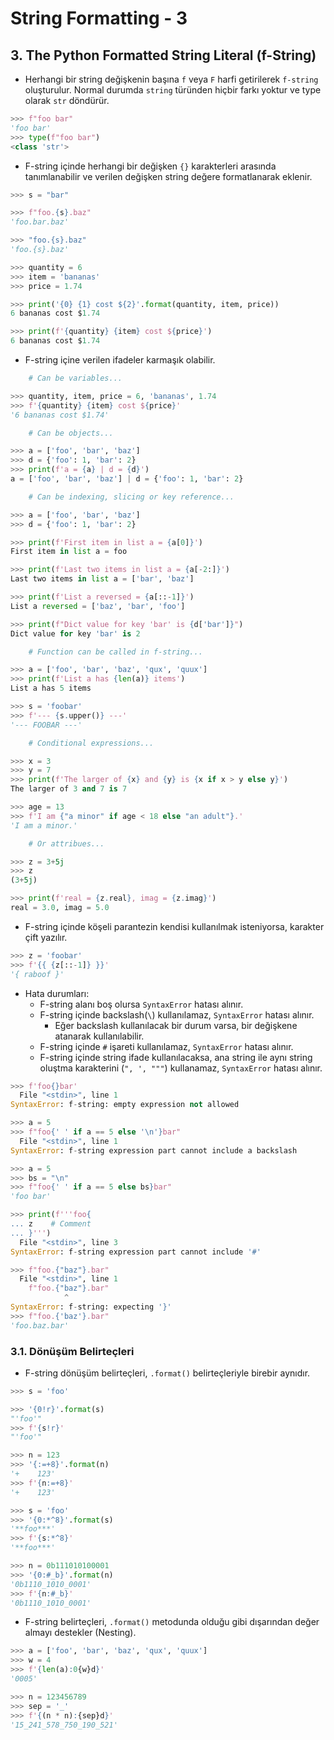 # String Formatting - 3

## 3. The Python Formatted String Literal (f-String)

- Herhangi bir string değişkenin başına `f` veya `F` harfi getirilerek `f-string` oluşturulur. Normal durumda `string` türünden hiçbir farkı yoktur ve type olarak `str` döndürür.

```python
>>> f"foo bar"
'foo bar'
>>> type(f"foo bar")
<class 'str'>
```

- F-string içinde herhangi bir değişken `{}` karakterleri arasında tanımlanabilir ve verilen değişken string değere formatlanarak eklenir.

```python
>>> s = "bar"

>>> f"foo.{s}.baz"
'foo.bar.baz'

>>> "foo.{s}.baz"
'foo.{s}.baz'
```

```python
>>> quantity = 6
>>> item = 'bananas'
>>> price = 1.74

>>> print('{0} {1} cost ${2}'.format(quantity, item, price))
6 bananas cost $1.74

>>> print(f'{quantity} {item} cost ${price}')
6 bananas cost $1.74
```

- F-string içine verilen ifadeler karmaşık olabilir. 

```python
	# Can be variables...

>>> quantity, item, price = 6, 'bananas', 1.74
>>> f'{quantity} {item} cost ${price}'
'6 bananas cost $1.74'

	# Can be objects...

>>> a = ['foo', 'bar', 'baz']
>>> d = {'foo': 1, 'bar': 2}
>>> print(f'a = {a} | d = {d}')
a = ['foo', 'bar', 'baz'] | d = {'foo': 1, 'bar': 2}

	# Can be indexing, slicing or key reference...

>>> a = ['foo', 'bar', 'baz']
>>> d = {'foo': 1, 'bar': 2}

>>> print(f'First item in list a = {a[0]}')
First item in list a = foo

>>> print(f'Last two items in list a = {a[-2:]}')
Last two items in list a = ['bar', 'baz']

>>> print(f'List a reversed = {a[::-1]}')
List a reversed = ['baz', 'bar', 'foo']

>>> print(f"Dict value for key 'bar' is {d['bar']}")
Dict value for key 'bar' is 2

    # Function can be called in f-string...

>>> a = ['foo', 'bar', 'baz', 'qux', 'quux']
>>> print(f'List a has {len(a)} items')
List a has 5 items

>>> s = 'foobar'
>>> f'--- {s.upper()} ---'
'--- FOOBAR ---'

	# Conditional expressions...

>>> x = 3
>>> y = 7
>>> print(f'The larger of {x} and {y} is {x if x > y else y}')
The larger of 3 and 7 is 7

>>> age = 13
>>> f'I am {"a minor" if age < 18 else "an adult"}.'
'I am a minor.'

	# Or attribues...

>>> z = 3+5j
>>> z
(3+5j)

>>> print(f'real = {z.real}, imag = {z.imag}')
real = 3.0, imag = 5.0
```

- F-string içinde köşeli parantezin kendisi kullanılmak isteniyorsa, karakter çift yazılır.

```python
>>> z = 'foobar'
>>> f'{{ {z[::-1]} }}'
'{ raboof }'
```

- Hata durumları:
    - F-string alanı boş olursa `SyntaxError` hatası alınır.
    - F-string içinde backslash(`\`) kullanılamaz, `SyntaxError` hatası alınır.
        - Eğer backslash kullanılacak bir durum varsa, bir değişkene atanarak kullanılabilir.
    - F-string içinde `#` işareti kullanılamaz, `SyntaxError` hatası alınır.
    - F-string içinde string ifade kullanılacaksa, ana string ile aynı string oluştma karakterini (`", ', """`) kullanamaz, `SyntaxError` hatası alınır.

```python
>>> f'foo{}bar'
  File "<stdin>", line 1
SyntaxError: f-string: empty expression not allowed
```

```python
>>> a = 5
>>> f"foo{' ' if a == 5 else '\n'}bar"
  File "<stdin>", line 1
SyntaxError: f-string expression part cannot include a backslash

>>> a = 5
>>> bs = "\n"
>>> f"foo{' ' if a == 5 else bs}bar"
'foo bar'
```

```python
>>> print(f'''foo{
... z    # Comment
... }''')
  File "<stdin>", line 3
SyntaxError: f-string expression part cannot include '#'
```

```python
>>> f"foo.{"baz"}.bar"
  File "<stdin>", line 1
    f"foo.{"baz"}.bar"
            ^
SyntaxError: f-string: expecting '}'
>>> f"foo.{'baz'}.bar"
'foo.baz.bar'
```

### 3.1. Dönüşüm Belirteçleri

- F-string dönüşüm belirteçleri, `.format()` belirteçleriyle birebir aynıdır.

```python
>>> s = 'foo'

>>> '{0!r}'.format(s)
"'foo'"
>>> f'{s!r}'
"'foo'"

>>> n = 123
>>> '{:=+8}'.format(n)
'+    123'
>>> f'{n:=+8}'
'+    123'

>>> s = 'foo'
>>> '{0:*^8}'.format(s)
'**foo***'
>>> f'{s:*^8}'
'**foo***'

>>> n = 0b111010100001
>>> '{0:#_b}'.format(n)
'0b1110_1010_0001'
>>> f'{n:#_b}'
'0b1110_1010_0001'
```

- F-string belirteçleri, `.format()` metodunda olduğu gibi dışarından değer almayı destekler (Nesting).

```python
>>> a = ['foo', 'bar', 'baz', 'qux', 'quux']
>>> w = 4
>>> f'{len(a):0{w}d}'
'0005'

>>> n = 123456789
>>> sep = '_'
>>> f'{(n * n):{sep}d}'
'15_241_578_750_190_521'
```